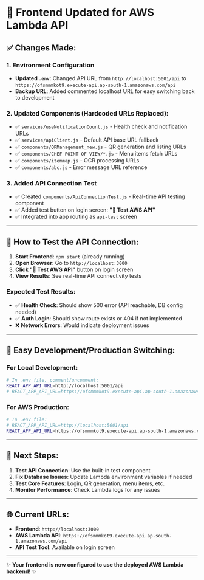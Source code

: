 # 🚀 Frontend Updated for AWS Lambda API

## ✅ Changes Made:

### 1. **Environment Configuration**
- **Updated `.env`**: Changed API URL from `http://localhost:5001/api` to `https://ofsmmmkot9.execute-api.ap-south-1.amazonaws.com/api`
- **Backup URL**: Added commented localhost URL for easy switching back to development

### 2. **Updated Components** (Hardcoded URLs Replaced):
- ✅ `services/useNotificationCount.js` - Health check and notification URLs
- ✅ `services/apiClient.js` - Default API base URL fallback  
- ✅ `components/QRManagement_new.js` - QR generation and listing URLs
- ✅ `components/CHEF POINT OF VIEW/*.js` - Menu items fetch URLs
- ✅ `components/itemmap.js` - OCR processing URLs
- ✅ `components/abc.js` - Error message URL reference

### 3. **Added API Connection Test**
- ✅ Created `components/ApiConnectionTest.js` - Real-time API testing component
- ✅ Added test button on login screen: **"🧪 Test AWS API"**
- ✅ Integrated into app routing as `api-test` screen

---

## 🧪 **How to Test the API Connection:**

1. **Start Frontend**: `npm start` (already running)
2. **Open Browser**: Go to `http://localhost:3000`
3. **Click "🧪 Test AWS API"** button on login screen
4. **View Results**: See real-time API connectivity tests

### Expected Test Results:
- ✅ **Health Check**: Should show 500 error (API reachable, DB config needed)
- ✅ **Auth Login**: Should show route exists or 404 if not implemented
- ❌ **Network Errors**: Would indicate deployment issues

---

## 🔄 **Easy Development/Production Switching:**

### For Local Development:
```bash
# In .env file, comment/uncomment:
REACT_APP_API_URL=http://localhost:5001/api
# REACT_APP_API_URL=https://ofsmmmkot9.execute-api.ap-south-1.amazonaws.com/api
```

### For AWS Production:
```bash
# In .env file:
# REACT_APP_API_URL=http://localhost:5001/api
REACT_APP_API_URL=https://ofsmmmkot9.execute-api.ap-south-1.amazonaws.com/api
```

---

## 🎯 **Next Steps:**

1. **Test API Connection**: Use the built-in test component
2. **Fix Database Issues**: Update Lambda environment variables if needed
3. **Test Core Features**: Login, QR generation, menu items, etc.
4. **Monitor Performance**: Check Lambda logs for any issues

---

## 🌐 **Current URLs:**
- **Frontend**: `http://localhost:3000`
- **AWS Lambda API**: `https://ofsmmmkot9.execute-api.ap-south-1.amazonaws.com/api`
- **API Test Tool**: Available on login screen

---

✨ **Your frontend is now configured to use the deployed AWS Lambda backend!** ✨